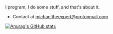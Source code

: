 I program, I do some stuff, and that's about it.

- Contact at michaeltheexpert@protonmail.com

[![Anurag's GitHub stats](https://github-readme-stats.vercel.app/api?username=Michael-D-Santos)](https://github.com/anuraghazra/github-readme-stats)

<!---
Michael-D-Santos/Michael-D-Santos is a ✨ special ✨ repository because its `README.md` (this file) appears on your GitHub profile.
You can click the Preview link to take a look at your changes.
--->
